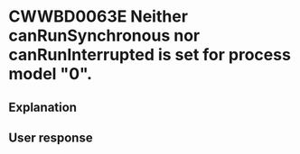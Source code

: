 # CWWBD0063E Neither canRunSynchronous nor canRunInterrupted is set for process model "0".

## Explanation

## User response